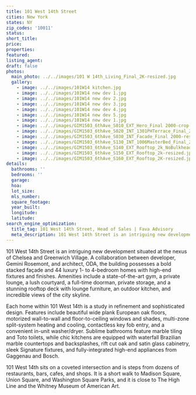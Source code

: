 ```yaml
---
title: 101 West 14th Street
cities: New York
states: NY
zip_codes: '10011'
status:
short_title:
price: 
properties: 
featured:
listing_agent:
draft: false
photos:
  main_photo: ../../images/101 W 14th_Living_Final_2K-resized.jpg
  gallery:
    - image: ../../images/101W14 kitchen.jpg
    - image: ../../images/101W14 new dev 1.jpg
    - image: ../../images/101W14 new dev 2.jpg
    - image: ../../images/101W14 new dev 3.jpg
    - image: ../../images/101W14 new dev 4.jpg
    - image: ../../images/101W14 new dev 5.jpg
    - image: ../../images/101W14 new dev 1.jpg
    - image: ../../images/GIM1503_6thAve_S010_EXT_Hero_Final 2000-crop-resized.jpg
    - image: ../../images/GIM1503_6thAve_S020_INT_1301PHTerrace_Final_2K-resized.jpg
    - image: ../../images/GIM1503_6thAve_S030_INT_Facade_Final 2000-resized.jpg
    - image: ../../images/GIM1503_6thAve_S130_INT_1006MasterBed_Final_2K-resized.jpg
    - image: ../../images/GIM1503_6thAve_S140_EXT_Rooftop_2k_NoBulkhead_-resized.jpg
    - image: ../../images/GIM1503_6thAve_S150_EXT_Rooftop_2k-resized.jpg
    - image: ../../images/GIM1503_6thAve_S160_EXT_Rooftop_2K-resized.jpg
details:
  bathrooms: ''
  bedrooms: ''
  garage:
  hoa:
  lot_size:
  mls_number:
  square_footage:
  year_built:
  longitude:
  latitude:
search_engine_optimization:
  title_tag: 101 West 14th Street, Head of Sales | Fava Advisory
  meta_description: 101 West 14th Street is an intriguing new development situated at the nexus of Chelsea and Greenwich Village. A collaboration between developer, Gemini Rosemont, and architect, ODA.
---
```


101 West 14th Street is an intriguing new development situated at the nexus of Chelsea and Greenwich Village. A collaboration between developer, Gemini Rosemont, and architect, ODA, the building possesses a bold stacked façade and 44 luxury 1- to 4-bedroom homes with high-end fixtures and finishes. Amenities include a state-of-the-art gym, a private lounge, a lush courtyard, a full-time doorman, private storage, and a stunning rooftop deck with lounge furniture, an outdoor kitchen, and incredible views of the city skyline.

Each home within 101 West 14th is a study in refinement and sophisticated design. Features include beautiful wide plank European oak floors, motorized wall-to-wall and floor-to-ceiling windows and shades, multi-zone split-system heating and cooling, contactless key fob entry, and a convenient in-unit washer/dryer. Sublime bathrooms feature marble tiling and Toto toilets, while chic kitchens are equipped with waterfall Brazilian marble countertops and backsplashes, rift cut oak and satin glass cabinetry, sleek Signature fixtures, and fully-integrated high-end appliances from Gaggenau and Bosch.

101 West 14th sits on a coveted intersection and is steps from dozens of restaurants, bars, cafes, and shops. It is a short walk to Madison Square, Union Square, and Washington Square Parks, and it is close to The High Line and the Whitney Museum of American Art.